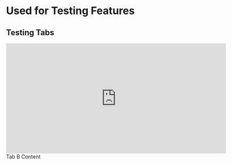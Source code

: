 # Used for Testing Features

## Testing Tabs

<text>
<sencha-component-tabs tabsize='150px'>
  <tab title='Modern'>
    <iframe 
          src='https://www.gawkat.com/NOTHING1' 
          style='height:300px;width:600px;' 
          frameborder=0></iframe>
  </tab>
  <tab title='Classic'>
    Tab B Content
  </tab>
</sencha-component-tabs> 
</text>

